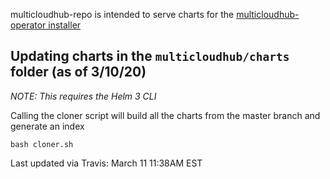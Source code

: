 multicloudhub-repo is intended to serve charts for the [multicloudhub-operator installer](https://github.com/open-cluster-management/multicloudhub-operator)

## Updating charts in the `multicloudhub/charts` folder (as of 3/10/20)

*NOTE: This requires the Helm 3 CLI*

Calling the cloner script will build all the charts from the master branch and generate an index
```console
bash cloner.sh
```

Last updated via Travis: March 11 11:38AM EST
